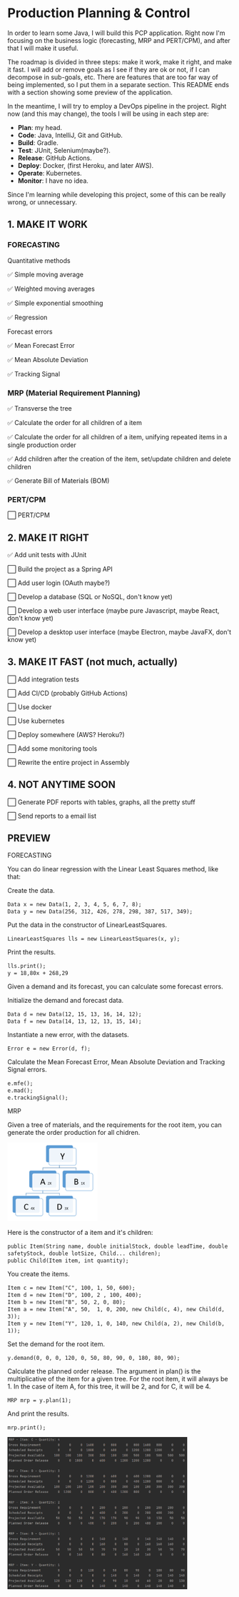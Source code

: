 # Production Planning & Control

In order to learn some Java, I will build this PCP application. Right now I'm focusing on the business logic (forecasting, MRP and PERT/CPM), and after that I will make it useful.

The roadmap is divided in three steps: make it work, make it right, and make it fast. I will add or remove goals as I see if they are ok or not, if I can decompose in sub-goals, etc. There are features that are too far way of being implemented, so I put them in a separate section. This README ends with a section showing some preview of the application.

In the meantime, I will try to employ a DevOps pipeline in the project. Right now (and this may change), the tools I will be using in each step are:

- **Plan**: my head.
- **Code**: Java, IntelliJ, Git and GitHub.
- **Build**: Gradle.
- **Test**: JUnit, Selenium(maybe?).
- **Release**: GitHub Actions.
- **Deploy**: Docker, (first Heroku, and later AWS).
- **Operate**: Kubernetes.
- **Monitor**: I have no idea.

Since I'm learning while developing this project, some of this can be really wrong, or unnecessary.

## 1. MAKE IT WORK

### FORECASTING

Quantitative methods

:white_check_mark: Simple moving average

:white_check_mark: Weighted moving averages

:white_check_mark: Simple exponential smoothing

:white_check_mark: Regression

Forecast errors

:white_check_mark: Mean Forecast Error

:white_check_mark: Mean Absolute Deviation

:white_check_mark: Tracking Signal

### MRP (Material Requirement Planning)

:white_check_mark: Transverse the tree

:white_check_mark: Calculate the order for all children of a item

:white_check_mark: Calculate the order for all children of a item, unifying repeated items in a single production order

:white_check_mark: Add children after the creation of the item, set/update children and delete children

:white_check_mark: Generate Bill of Materials (BOM)

### PERT/CPM
:white_large_square: PERT/CPM

## 2. MAKE IT RIGHT
:white_check_mark: Add unit tests with JUnit

:white_large_square: Build the project as a Spring API

:white_large_square: Add user login (OAuth maybe?)

:white_large_square: Develop a database (SQL or NoSQL, don't know yet)

:white_large_square: Develop a web user interface (maybe pure Javascript, maybe React, don't know yet)

:white_large_square: Develop a desktop user interface (maybe Electron, maybe JavaFX, don't know yet)

## 3. MAKE IT FAST (not much, actually)
:white_large_square: Add integration tests

:white_large_square: Add CI/CD (probably GitHub Actions)

:white_large_square: Use docker

:white_large_square: Use kubernetes

:white_large_square: Deploy somewhere (AWS? Heroku?)

:white_large_square: Add some monitoring tools

:white_large_square: Rewrite the entire project in Assembly

## 4. NOT ANYTIME SOON
:white_large_square: Generate PDF reports with tables, graphs, all the pretty stuff

:white_large_square: Send reports to a email list

## PREVIEW

FORECASTING

You can do linear regression with the Linear Least Squares method, like that:

Create the data.
```
Data x = new Data(1, 2, 3, 4, 5, 6, 7, 8);
Data y = new Data(256, 312, 426, 278, 298, 387, 517, 349);
```

Put the data in the constructor of LinearLeastSquares.
```
LinearLeastSquares lls = new LinearLeastSquares(x, y);
```

Print the results.
```
lls.print();
y = 18,80x + 268,29
```

Given a demand and its forecast, you can calculate some forecast errors.

Initialize the demand and forecast data.
```
Data d = new Data(12, 15, 13, 16, 14, 12);
Data f = new Data(14, 13, 12, 13, 15, 14);
```

Instantiate  a new error, with the datasets.
```
Error e = new Error(d, f);
```

Calculate the Mean Forecast Error, Mean Absolute Deviation and Tracking Signal errors.
```
e.mfe();
e.mad();
e.trackingSignal();
```

MRP

Given a tree of materials, and the requirements for the root item, you can generate the order production for all chidren.

<img src="img/tree.png" width="40%"/>

Here is the constructor of a item and it's children:
```
public Item(String name, double initialStock, double leadTime, double safetyStock, double lotSize, Child... children);
public Child(Item item, int quantity);
```

You create the items.
```
Item c = new Item("C", 100, 1, 50, 600);
Item d = new Item("D", 100, 2 , 100, 400);
Item b = new Item("B", 50, 2, 0, 80);
Item a = new Item("A", 50,  1, 0, 200, new Child(c, 4), new Child(d, 3));
Item y = new Item("Y", 120, 1, 0, 140, new Child(a, 2), new Child(b, 1));
```

Set the demand for the root item.
```
y.demand(0, 0, 0, 120, 0, 50, 80, 90, 0, 180, 80, 90);
```

Calculate the planned order release. The argument in plan() is the multiplicative of the item for a given tree. For the root item, it will always be 1. In the case of item A, for this tree, it will be 2, and for C, it will be 4.
```
MRP mrp = y.plan(1);
```

And print the results.
```
mrp.print();
```
<img src="img/mrp.png" width="80%"/>
